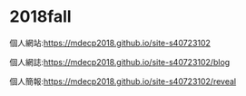 # 2018fall

個人網站:https://mdecp2018.github.io/site-s40723102

個人網誌:https://mdecp2018.github.io/site-s40723102/blog

個人簡報:https://mdecp2018.github.io/site-s40723102/reveal

